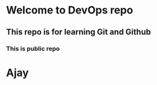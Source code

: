 # Welcome to DevOps repo
## This repo is for learning Git and Github
### This is public repo
# Ajay
